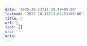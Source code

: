 ```yaml
---
date: '2025-10-13T11:29:49+08:00'
lastmod: '2025-10-13T13:04:51+08:00'
title: 󰣋
url: 󰣋
tags: []
src:
note:
---
```

